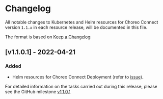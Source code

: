 # Changelog

All notable changes to Kubernetes and Helm resources for Choreo Connect version `1.1.x` in each resource release,
will be documented in this file.

The format is based on [Keep a Changelog](https://keepachangelog.com/en/1.0.0/)

## [v1.1.0.1] - 2022-04-21

### Added

- Helm resources for Choreo Connect Deployment (refer to [issue](https://github.com/wso2/kubernetes-microgateway/issues/35)).

For detailed information on the tasks carried out during this release, please see the GitHub milestone [v1.1.0.1](https://github.com/wso2/kubernetes-microgateway/milestone/5)
